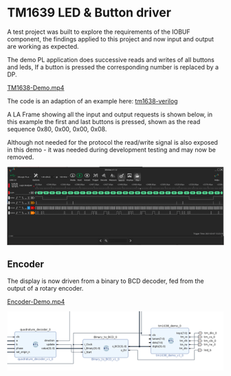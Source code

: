 # TM1639 LED & Button driver

A test project was built to explore the requirements of the IOBUF component, the findings applied to this project and now input and output are working as expected.

The demo PL application does successive reads and writes of all buttons and leds, If a button is pressed the corresponding number is replaced by a DP.

[TM1638-Demo.mp4](./TM1638-Demo.mp4)

The code is an adaption of an example here: [tm1638-verilog](https://github.com/alangarf/tm1638-verilog)

A LA Frame showing all the input and output requests is shown below, in this example the first and last buttons is pressed, shown as the read sequence 0x80, 0x00, 0x00, 0x08.

Although not needed for the protocol the read/write signal is also exposed in this demo - it was needed during development testing and may now be removed.

![TM1638-LA-Frame.png](./TM1638-LA-Frame.png)

## Encoder

The display is now driven from a binary to BCD decoder, fed from the output of a rotary encoder.

[Encoder-Demo.mp4](./Encoder-Demo.mp4)

![BCD blocks](./BCD-Blocks.png)